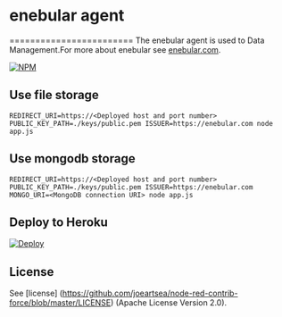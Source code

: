 # enebular agent
========================
The enebular agent is used to Data Management.For more about enebular see [enebular.com](https://enebular.com).

[![NPM](https://nodei.co/npm/enebular-agent.png?downloads=true)](https://nodei.co/npm/enebular-agent/)

Use file storage
-------

	REDIRECT_URI=https://<Deployed host and port number> PUBLIC_KEY_PATH=./keys/public.pem ISSUER=https://enebular.com node app.js

Use mongodb storage
-------

	REDIRECT_URI=https://<Deployed host and port number> PUBLIC_KEY_PATH=./keys/public.pem ISSUER=https://enebular.com MONGO_URI=<MongoDB connection URI> node app.js

Deploy to Heroku
-------

[![Deploy](https://www.herokucdn.com/deploy/button.png)](https://heroku.com/deploy?template=https://github.com/enebular/enebular-agent)

License
-------

See [license] (https://github.com/joeartsea/node-red-contrib-force/blob/master/LICENSE) (Apache License Version 2.0).
